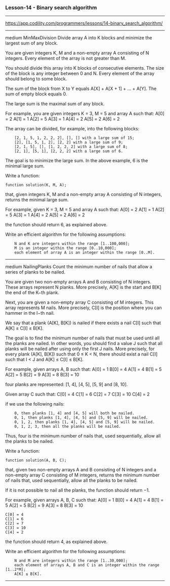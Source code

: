### Lesson-14 - Binary search algorithm
---------------------------------------------------------------------------------------------------

https://app.codility.com/programmers/lessons/14-binary_search_algorithm/

---------------------------------------------------------------------------------------------------
medium
	MinMaxDivision	Divide array A into K blocks and minimize the largest sum of any block.



You are given integers K, M and a non-empty array A consisting of N integers. Every element of the array is not greater than M.

You should divide this array into K blocks of consecutive elements. The size of the block is any integer between 0 and N. Every element of the array should belong to some block.

The sum of the block from X to Y equals A[X] + A[X + 1] + ... + A[Y]. The sum of empty block equals 0.

The large sum is the maximal sum of any block.

For example, you are given integers K = 3, M = 5 and array A such that:
  A[0] = 2
  A[1] = 1
  A[2] = 5
  A[3] = 1
  A[4] = 2
  A[5] = 2
  A[6] = 2

The array can be divided, for example, into the following blocks:

        [2, 1, 5, 1, 2, 2, 2], [], [] with a large sum of 15;
        [2], [1, 5, 1, 2], [2, 2] with a large sum of 9;
        [2, 1, 5], [], [1, 2, 2, 2] with a large sum of 8;
        [2, 1], [5, 1], [2, 2, 2] with a large sum of 6.

The goal is to minimize the large sum. In the above example, 6 is the minimal large sum.

Write a function:

    function solution(K, M, A);

that, given integers K, M and a non-empty array A consisting of N integers, returns the minimal large sum.

For example, given K = 3, M = 5 and array A such that:
  A[0] = 2
  A[1] = 1
  A[2] = 5
  A[3] = 1
  A[4] = 2
  A[5] = 2
  A[6] = 2

the function should return 6, as explained above.

Write an efficient algorithm for the following assumptions:

        N and K are integers within the range [1..100,000];
        M is an integer within the range [0..10,000];
        each element of array A is an integer within the range [0..M].


---------------------------------------------------------------------------------------------------
medium
	NailingPlanks	Count the minimum number of nails that allow a series of planks to be nailed.



You are given two non-empty arrays A and B consisting of N integers. These arrays represent N planks. More precisely, A[K] is the start and B[K] the end of the K−th plank.

Next, you are given a non-empty array C consisting of M integers. This array represents M nails. More precisely, C[I] is the position where you can hammer in the I−th nail.

We say that a plank (A[K], B[K]) is nailed if there exists a nail C[I] such that A[K] ≤ C[I] ≤ B[K].

The goal is to find the minimum number of nails that must be used until all the planks are nailed. In other words, you should find a value J such that all planks will be nailed after using only the first J nails. More precisely, for every plank (A[K], B[K]) such that 0 ≤ K < N, there should exist a nail C[I] such that I < J and A[K] ≤ C[I] ≤ B[K].

For example, given arrays A, B such that:
    A[0] = 1    B[0] = 4
    A[1] = 4    B[1] = 5
    A[2] = 5    B[2] = 9
    A[3] = 8    B[3] = 10

four planks are represented: [1, 4], [4, 5], [5, 9] and [8, 10].

Given array C such that:
    C[0] = 4
    C[1] = 6
    C[2] = 7
    C[3] = 10
    C[4] = 2

if we use the following nails:

        0, then planks [1, 4] and [4, 5] will both be nailed.
        0, 1, then planks [1, 4], [4, 5] and [5, 9] will be nailed.
        0, 1, 2, then planks [1, 4], [4, 5] and [5, 9] will be nailed.
        0, 1, 2, 3, then all the planks will be nailed.

Thus, four is the minimum number of nails that, used sequentially, allow all the planks to be nailed.

Write a function:

    function solution(A, B, C);

that, given two non-empty arrays A and B consisting of N integers and a non-empty array C consisting of M integers, returns the minimum number of nails that, used sequentially, allow all the planks to be nailed.

If it is not possible to nail all the planks, the function should return −1.

For example, given arrays A, B, C such that:
    A[0] = 1    B[0] = 4
    A[1] = 4    B[1] = 5
    A[2] = 5    B[2] = 9
    A[3] = 8    B[3] = 10

    C[0] = 4
    C[1] = 6
    C[2] = 7
    C[3] = 10
    C[4] = 2

the function should return 4, as explained above.

Write an efficient algorithm for the following assumptions:

        N and M are integers within the range [1..30,000];
        each element of arrays A, B and C is an integer within the range [1..2*M];
        A[K] ≤ B[K].



---------------------------------------------------------------------------------------------------

